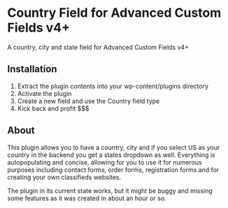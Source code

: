 Country Field for Advanced Custom Fields v4+
=================

A country, city and state field for Advanced Custom Fields v4+

## Installation
1. Extract the plugin contents into your wp-content/plugins directory
2. Activate the plugin
3. Create a new field and use the Country field type
4. Kick back and profit $$$

## About
This plugin allows you to have a country, city and if you select US as your country in the backend you get a states dropdown as well. Everything is autopopulating and concise, allowing for you to use it for numerous purposes including contact forms, order forms, registration forms and for creating your own classifieds websites.

The plugin in its current state works, but it might be buggy and missing some features as it was created in about an hour or so.
